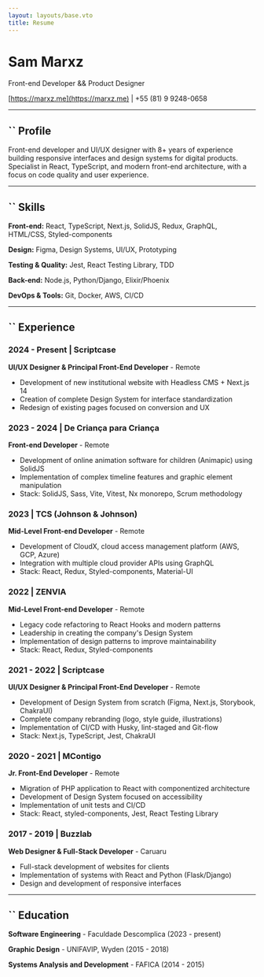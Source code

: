 ```yaml
---
layout: layouts/base.vto
title: Resume
---
```


# Sam Marxz

Front-end Developer && Product Designer

[https://marxz.me](https://marxz.me) | +55 (81) 9 9248-0658

---

## `` Profile

Front-end developer and UI/UX designer with 8+ years of experience building responsive interfaces and design systems for digital products. Specialist in React, TypeScript, and modern front-end architecture, with a focus on code quality and user experience.

---

## `` Skills

**Front-end:** React, TypeScript, Next.js, SolidJS, Redux, GraphQL, HTML/CSS, Styled-components

**Design:** Figma, Design Systems, UI/UX, Prototyping

**Testing & Quality:** Jest, React Testing Library, TDD

**Back-end:** Node.js, Python/Django, Elixir/Phoenix

**DevOps & Tools:** Git, Docker, AWS, CI/CD

---

## `` Experience

### 2024 - Present | Scriptcase
**UI/UX Designer & Principal Front-End Developer** - Remote

* Development of new institutional website with Headless CMS + Next.js 14
* Creation of complete Design System for interface standardization
* Redesign of existing pages focused on conversion and UX

### 2023 - 2024 | De Criança para Criança
**Front-end Developer** - Remote

* Development of online animation software for children (Animapic) using SolidJS
* Implementation of complex timeline features and graphic element manipulation
* Stack: SolidJS, Sass, Vite, Vitest, Nx monorepo, Scrum methodology

### 2023 | TCS (Johnson & Johnson)
**Mid-Level Front-end Developer** - Remote

* Development of CloudX, cloud access management platform (AWS, GCP, Azure)
* Integration with multiple cloud provider APIs using GraphQL
* Stack: React, Redux, Styled-components, Material-UI

### 2022 | ZENVIA
**Mid-Level Front-end Developer** - Remote

* Legacy code refactoring to React Hooks and modern patterns
* Leadership in creating the company's Design System
* Implementation of design patterns to improve maintainability
* Stack: React, Redux, Styled-components

### 2021 - 2022 | Scriptcase
**UI/UX Designer & Principal Front-End Developer** - Remote

* Development of Design System from scratch (Figma, Next.js, Storybook, ChakraUI)
* Complete company rebranding (logo, style guide, illustrations)
* Implementation of CI/CD with Husky, lint-staged and Git-flow
* Stack: Next.js, TypeScript, Jest, ChakraUI

### 2020 - 2021 | MContigo
**Jr. Front-End Developer** - Remote

* Migration of PHP application to React with componentized architecture
* Development of Design System focused on accessibility
* Implementation of unit tests and CI/CD
* Stack: React, styled-components, Jest, React Testing Library

### 2017 - 2019 | Buzzlab
**Web Designer & Full-Stack Developer** - Caruaru

* Full-stack development of websites for clients
* Implementation of systems with React and Python (Flask/Django)
* Design and development of responsive interfaces

---

## `` Education

**Software Engineering** - Faculdade Descomplica (2023 - present)

**Graphic Design** - UNIFAVIP, Wyden (2015 - 2018)

**Systems Analysis and Development** - FAFICA (2014 - 2015)
